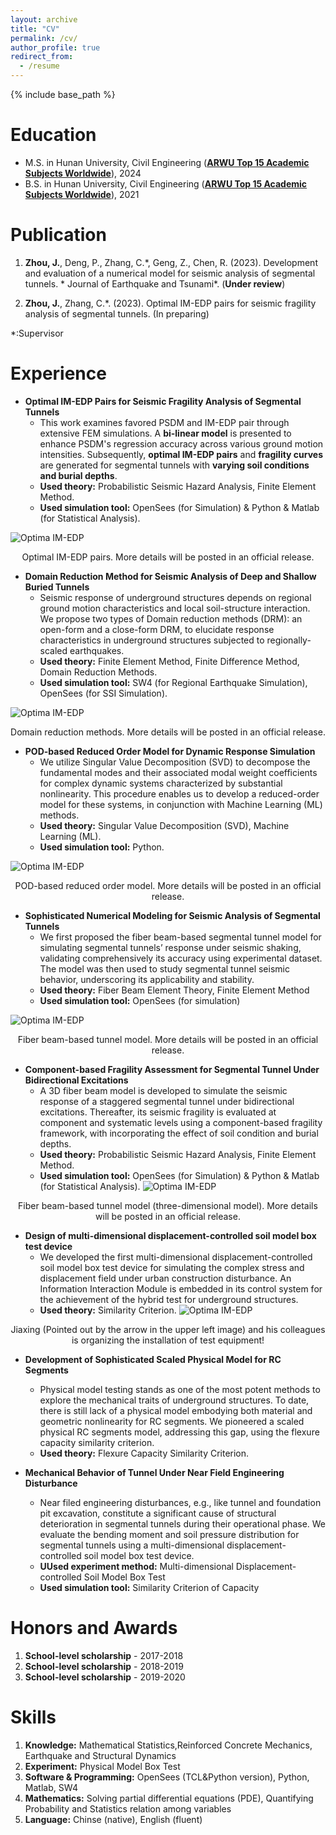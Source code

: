 ```yaml
---
layout: archive
title: "CV"
permalink: /cv/
author_profile: true
redirect_from:
  - /resume
---
```


{% include base_path %}

Education
======
* M.S. in Hunan University, Civil Engineering (**[ARWU Top 15 Academic Subjects Worldwide](https://www.shanghairanking.com/rankings/gras/2022/RS0211)**), 2024
* B.S. in Hunan University, Civil Engineering (**[ARWU Top 15 Academic Subjects Worldwide](https://www.shanghairanking.com/rankings/gras/2022/RS0211)**), 2021

Publication 
======
1. **Zhou, J.**, Deng, P., Zhang, C.\*, Geng, Z., Chen, R. (2023). Development and evaluation of a numerical model for seismic analysis of segmental tunnels. * Journal of Earthquake and Tsunami*. (**Under review**) 

2. **Zhou, J.**, Zhang, C.\*. (2023). Optimal IM-EDP pairs for seismic fragility analysis of segmental tunnels. (In preparing) 

\*:Supervisor 

Experience 
======
* **Optimal IM-EDP Pairs for Seismic Fragility Analysis of Segmental Tunnels**
  * This work examines favored PSDM and IM-EDP pair through extensive FEM simulations. A **bi-linear model** is presented to enhance PSDM's regression accuracy across various ground motion intensities. Subsequently, **optimal IM-EDP pairs** and **fragility curves** are generated for segmental tunnels with **varying soil conditions and burial depths**.
  * **Used theory:** Probabilistic Seismic Hazard Analysis, Finite Element Method.
  * **Used simulation tool:**  OpenSees (for Simulation) & Python & Matlab (for Statistical Analysis).

![Optima IM-EDP](http://Zhjiaxing.github.io/images/Optima_IM_EDP.jpg)
<center> Optimal IM-EDP pairs. More details will be posted in an official release. </center>

* **Domain Reduction Method for Seismic Analysis of Deep and Shallow Buried Tunnels**
  * Seismic response of underground structures depends on regional ground motion characteristics and local soil-structure interaction. We propose two types of Domain reduction methods (DRM): an open-form and a close-form DRM, to elucidate response characteristics in underground structures subjected to regionally-scaled earthquakes.
  * **Used theory:** Finite Element Method, Finite Difference Method, Domain Reduction Methods.
  * **Used simulation tool:**  SW4 (for Regional Earthquake Simulation), OpenSees (for SSI Simulation).

![Optima IM-EDP](http://Zhjiaxing.github.io/images/DRM.gif)
<center> Domain reduction methods. More details will be posted in an official release. </center>

* **POD-based Reduced Order Model for Dynamic Response Simulation**
  * We utilize Singular Value Decomposition (SVD) to decompose the fundamental modes and their associated modal weight coefficients for complex dynamic systems characterized by substantial nonlinearity. This procedure enables us to develop a reduced-order model for these systems, in conjunction with Machine Learning (ML) methods.
  * **Used theory:** Singular Value Decomposition (SVD), Machine Learning (ML).
  * **Used simulation tool:**  Python.

![Optima IM-EDP](http://Zhjiaxing.github.io/images/POD1.gif)
<center> POD-based reduced order model. More details will be posted in an official release. </center>

* **Sophisticated Numerical Modeling for Seismic Analysis of Segmental Tunnels**
  * We first proposed the fiber beam-based segmental tunnel model for simulating segmental tunnels’ response under seismic shaking, validating comprehensively its accuracy using experimental dataset. The model was then used to study segmental tunnel seismic behavior, underscoring its applicability and stability.
  * **Used theory:** Fiber Beam Element Theory, Finite Element Method
  * **Used simulation tool:**   OpenSees (for simulation)

![Optima IM-EDP](http://Zhjiaxing.github.io/images/Fiber_beam_2d.jpg)
<center> Fiber beam-based tunnel model. More details will be posted in an official release. </center>

* **Component-based Fragility Assessment for Segmental Tunnel Under Bidirectional Excitations**
  * A 3D fiber beam model is developed to simulate the seismic response of a staggered segmental tunnel under bidirectional excitations. Thereafter, its seismic fragility is evaluated at component and systematic levels using a component-based fragility framework, with incorporating the effect of soil condition and burial depths.
  * **Used theory:** Probabilistic Seismic Hazard Analysis, Finite Element Method.
  * **Used simulation tool:**  OpenSees (for Simulation) & Python & Matlab (for Statistical Analysis).
![Optima IM-EDP](http://Zhjiaxing.github.io/images/Fiber_beam3d.jpg)
<center> Fiber beam-based tunnel model (three-dimensional model). More details will be posted in an official release. </center>

* **Design of multi-dimensional displacement-controlled soil model box test device**
  * We developed the first multi-dimensional displacement-controlled soil model box test device for simulating the complex stress and displacement field under urban construction disturbance. An Information Interaction Module is embedded in its control system for the achievement of the hybrid test for underground structures.
  * **Used theory:** Similarity Criterion.
![Optima IM-EDP](http://Zhjiaxing.github.io/images/modelbox.png)
<center> Jiaxing (Pointed out by the arrow in the upper left image) and his colleagues is organizing the installation of test equipment! </center>

* **Development of Sophisticated Scaled Physical Model for RC Segments**
  * Physical model testing stands as one of the most potent methods to explore the mechanical traits of underground structures. To date, there is still lack of a physical model embodying both material and geometric nonlinearity for RC segments. We pioneered a scaled physical RC segments model, addressing this gap, using the flexure capacity similarity criterion.
  * **Used theory:** Flexure Capacity Similarity Criterion.

* **Mechanical Behavior of Tunnel Under Near Field Engineering Disturbance**
  * Near filed engineering disturbances, e.g., like tunnel and foundation pit excavation, constitute a significant cause of structural deterioration in segmental tunnels during their operational phase. We evaluate the bending moment and soil pressure distribution for segmental tunnels using a multi-dimensional displacement-controlled soil model box test device.
  * **UUsed experiment method:** Multi-dimensional Displacement-controlled Soil Model Box Test
  * **Used simulation tool:**  Similarity Criterion of Capacity

Honors and Awards  
======
1. **School-level scholarship** - 2017-2018
2. **School-level scholarship** - 2018-2019
3. **School-level scholarship** - 2019-2020

Skills 
======
1. **Knowledge:** Mathematical Statistics,Reinforced Concrete Mechanics, Earthquake and Structural Dynamics
2. **Experiment:** Physical Model Box Test
3. **Software & Programming:** OpenSees (TCL&Python version), Python, Matlab, SW4
4. **Mathematics:**  Solving partial differential equations (PDE), Quantifying Probability and Statistics relation among variables
5. **Language:**  Chinse (native), English (fluent)